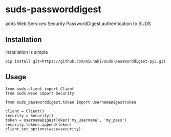 suds-passworddigest
===================

adds Web Services Security PasswordDigest authentication to SUDS

Installation
----------------

installation is simple

    pip install git+https://github.com/miuhaki/suds-passworddigest-py3.git


Usage
-------------------

    from suds.client import Client
    from suds.wsse import Security

    from suds_passworddigest.token import UsernameDigestToken

    client = Client()
    security = Security()
    token = UsernameDigestToken('my_username', 'my_pass')
    security.tokens.append(token)
    client.set_options(wsse=security)
